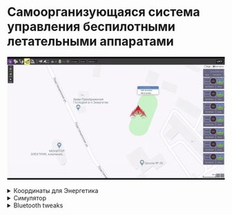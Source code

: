 # Самоорганизующаяся система управления беспилотными летательными аппаратами

![](workgif.gif)


<details>
  <summary>Координаты для Энергетика</summary>
    
Home
    
lat 440767084
lon 430877167
alt 530000

точка 1

lat 440769288
lon 430879335
alt 540000

точка 2

lat 440764170
lon 430876500
alt 540000
</details>

<details>
  <summary>Симулятор</summary>
    
export PX4_HOME_ALT=530

export PX4_HOME_LON=43.0877167

export PX4_HOME_LAT=44.0767085

export HEADLESS=1

make px4_sitl_default jmavsim

</details>

<details>
  <summary>Bluetooth tweaks</summary>
    
sdptool search SP

/etc/bluetooth/

sudo hciconfig 0 sspmode 0

sudo rfcomm connect hci0 B8:27:EB:89:C5:44 8

1. 9C:E0:63:BD:A8:88 `Note 8 (Android)`

2. B8:27:EB:89:C5:44 `RPi (Raspberian)`

3. A4:17:31:36:3E:16 `Notebook (Linux Ubuntu 19.04)`

4. 00:1A:7D:11:A1:6A  `HPN (Linux Ubuntu 18.04)` or `HPN (Windows 10)`
    
</details>

